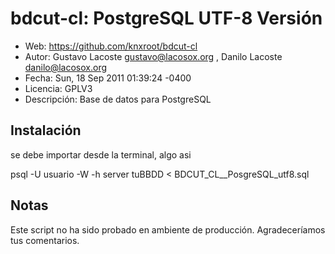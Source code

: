 # bdcut-cl: PostgreSQL UTF-8 Versión

- Web:         https://github.com/knxroot/bdcut-cl
- Autor:       Gustavo Lacoste <gustavo@lacosox.org> , Danilo Lacoste <danilo@lacosox.org>
- Fecha:       Sun, 18 Sep 2011 01:39:24 -0400
- Licencia:   GPLV3
- Descripción: Base de datos para PostgreSQL

## Instalación

se debe importar desde la terminal, algo asi

psql -U usuario -W -h server tuBBDD < BDCUT_CL__PosgreSQL_utf8.sql

## Notas

Este script no ha sido probado en ambiente de producción. Agradeceríamos tus comentarios.
